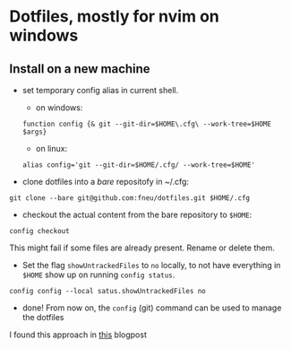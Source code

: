 # Dotfiles, mostly for nvim on windows

## Install on a new machine

- set temporary config alias in current shell.
    - on windows:

    ```function config {& git --git-dir=$HOME\.cfg\ --work-tree=$HOME $args}```

    - on linux:

    ```alias config='git --git-dir=$HOME/.cfg/ --work-tree=$HOME'```

- clone dotfiles into a *bare* repositofy in ~/.cfg:

```git clone --bare git@github.com:fneu/dotfiles.git $HOME/.cfg```

- checkout the actual content from the bare repository to `$HOME`:

```config checkout```

This might fail if some files are already present. Rename or delete them.

- Set the flag `showUntrackedFiles` to `no` locally, to not have everything in `$HOME` show up on running `config status`.

```config config --local satus.showUntrackedFiles no```

- done! From now on, the `config` (git) command can be used to manage the dotfiles 

I found this approach in [this](https://www.atlassian.com/git/tutorials/dotfiles) blogpost
